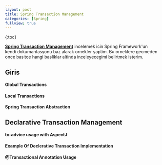 ```yaml
---
layout: post
title: Spring Transaction Management
categories: [Spring]
fullview: true
---
```


{:toc}


**[Spring Transaction Management](http://docs.spring.io/spring/docs/current/spring-framework-reference/html/transaction.html)** incelemek icin Spring Framework'un kendi dokumantasyonu baz alarak ornekler yaptim. Bu orneklere gecmeden once basitce hangi basliklar altinda inceleyecegimi belirtmek isterim.


Giris
------------

#### <i class="icon-file"></i> Global Transactions

#### <i class="icon-file"></i> Local Transactions

#### <i class="icon-file"></i> Spring Transaction Abstraction

Declarative Transaction Management
-------------

#### <i class="icon-file"></i> tx-advice usage with AspectJ

#### <i class="icon-file"></i> Example Of Declerative Transaction Implementation

#### <i class="icon-file"></i> @Transactional Annotation Usage